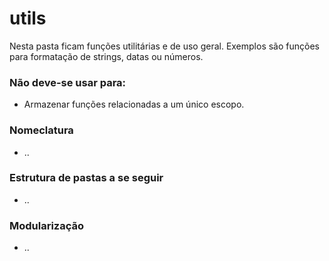 # utils

Nesta pasta ficam funções utilitárias e de uso geral. Exemplos são funções para formatação de strings, datas ou números.


### Não deve-se usar para:

- Armazenar funções relacionadas a um único escopo.

### Nomeclatura
- ..

### Estrutura de pastas a se seguir
- ..

### Modularização

- ..